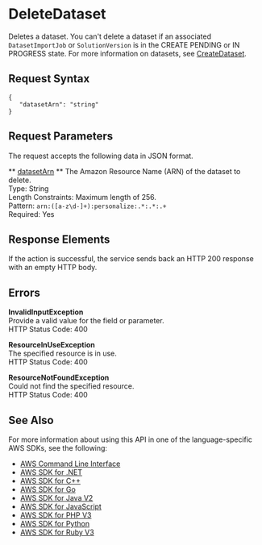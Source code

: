 # DeleteDataset<a name="API_DeleteDataset"></a>

Deletes a dataset\. You can't delete a dataset if an associated `DatasetImportJob` or `SolutionVersion` is in the CREATE PENDING or IN PROGRESS state\. For more information on datasets, see [CreateDataset](API_CreateDataset.md)\.

## Request Syntax<a name="API_DeleteDataset_RequestSyntax"></a>

```
{
   "datasetArn": "string"
}
```

## Request Parameters<a name="API_DeleteDataset_RequestParameters"></a>

The request accepts the following data in JSON format\.

 ** [datasetArn](#API_DeleteDataset_RequestSyntax) **   <a name="personalize-DeleteDataset-request-datasetArn"></a>
The Amazon Resource Name \(ARN\) of the dataset to delete\.  
Type: String  
Length Constraints: Maximum length of 256\.  
Pattern: `arn:([a-z\d-]+):personalize:.*:.*:.+`   
Required: Yes

## Response Elements<a name="API_DeleteDataset_ResponseElements"></a>

If the action is successful, the service sends back an HTTP 200 response with an empty HTTP body\.

## Errors<a name="API_DeleteDataset_Errors"></a>

 **InvalidInputException**   
Provide a valid value for the field or parameter\.  
HTTP Status Code: 400

 **ResourceInUseException**   
The specified resource is in use\.  
HTTP Status Code: 400

 **ResourceNotFoundException**   
Could not find the specified resource\.  
HTTP Status Code: 400

## See Also<a name="API_DeleteDataset_SeeAlso"></a>

For more information about using this API in one of the language\-specific AWS SDKs, see the following:
+  [ AWS Command Line Interface](https://docs.aws.amazon.com/goto/aws-cli/personalize-2018-05-22/DeleteDataset) 
+  [ AWS SDK for \.NET](https://docs.aws.amazon.com/goto/DotNetSDKV3/personalize-2018-05-22/DeleteDataset) 
+  [ AWS SDK for C\+\+](https://docs.aws.amazon.com/goto/SdkForCpp/personalize-2018-05-22/DeleteDataset) 
+  [ AWS SDK for Go](https://docs.aws.amazon.com/goto/SdkForGoV1/personalize-2018-05-22/DeleteDataset) 
+  [ AWS SDK for Java V2](https://docs.aws.amazon.com/goto/SdkForJavaV2/personalize-2018-05-22/DeleteDataset) 
+  [ AWS SDK for JavaScript](https://docs.aws.amazon.com/goto/AWSJavaScriptSDK/personalize-2018-05-22/DeleteDataset) 
+  [ AWS SDK for PHP V3](https://docs.aws.amazon.com/goto/SdkForPHPV3/personalize-2018-05-22/DeleteDataset) 
+  [ AWS SDK for Python](https://docs.aws.amazon.com/goto/boto3/personalize-2018-05-22/DeleteDataset) 
+  [ AWS SDK for Ruby V3](https://docs.aws.amazon.com/goto/SdkForRubyV3/personalize-2018-05-22/DeleteDataset) 